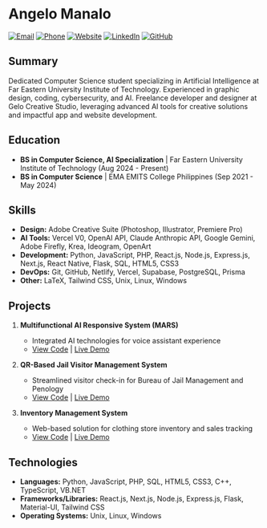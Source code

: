 # Angelo Manalo

[![Email](https://img.shields.io/badge/Email-202410769%40fit.edu.ph-blue)](mailto:202410769@fit.edu.ph)
[![Phone](https://img.shields.io/badge/Phone-0992%20552%208110-green)](tel:+63-992-552-8110)
[![Website](https://img.shields.io/badge/Website-angelomanalo.me-orange)](https://www.angelomanalo.me/)
[![LinkedIn](https://img.shields.io/badge/LinkedIn-angelo--manalo-0077B5)](https://www.linkedin.com/in/angelo-manalo/)
[![GitHub](https://img.shields.io/badge/GitHub-GeloCreativeStudio-181717)](https://github.com/GeloCreativeStudio)

## Summary

Dedicated Computer Science student specializing in Artificial Intelligence at Far Eastern University Institute of Technology. Experienced in graphic design, coding, cybersecurity, and AI. Freelance developer and designer at Gelo Creative Studio, leveraging advanced AI tools for creative solutions and impactful app and website development.

## Education

- **BS in Computer Science, AI Specialization** | Far Eastern University Institute of Technology (Aug 2024 - Present)
- **BS in Computer Science** | EMA EMITS College Philippines (Sep 2021 - May 2024)

## Skills

- **Design:** Adobe Creative Suite (Photoshop, Illustrator, Premiere Pro)
- **AI Tools:** Vercel V0, OpenAI API, Claude Anthropic API, Google Gemini, Adobe Firefly, Krea, Ideogram, OpenArt
- **Development:** Python, JavaScript, PHP, React.js, Node.js, Express.js, Next.js, React Native, Flask, SQL, HTML5, CSS3
- **DevOps:** Git, GitHub, Netlify, Vercel, Supabase, PostgreSQL, Prisma
- **Other:** LaTeX, Tailwind CSS, Unix, Linux, Windows

## Projects

1. **Multifunctional AI Responsive System (MARS)**
   - Integrated AI technologies for voice assistant experience
   - [View Code](https://github.com/GeloCreativeStudio/MARS-project) | [Live Demo](https://mars-ai.netlify.app/)

2. **QR-Based Jail Visitor Management System**
   - Streamlined visitor check-in for Bureau of Jail Management and Penology
   - [View Code](https://github.com/GeloCreativeStudio/jvms) | [Live Demo](https://app-bjmp.netlify.app/)

3. **Inventory Management System**
   - Web-based solution for clothing store inventory and sales tracking
   - [View Code](https://github.com/GeloCreativeStudio/inventory-management) | [Live Demo](https://inventory-management-software.netlify.app/)

## Technologies

- **Languages:** Python, JavaScript, PHP, SQL, HTML5, CSS3, C++, TypeScript, VB.NET
- **Frameworks/Libraries:** React.js, Next.js, Node.js, Express.js, Flask, Material-UI, Tailwind CSS
- **Operating Systems:** Unix, Linux, Windows
